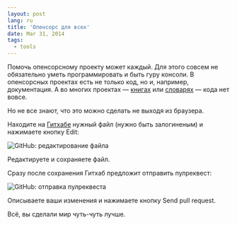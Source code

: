 ```yaml
---
layout: post
lang: ru
title: 'Опенсорс для всех'
date: Mar 31, 2014
tags:
  - tools
---
```


Помочь опенсорсному проекту может каждый. Для этого совсем не обязательно уметь программировать и быть гуру консоли. В опенсорсных проектах есть не только код, но и, например, документация. А во многих проектах — [книгах](https://github.com/shuvalov-anton/largescaleJS_ru) или [словарях](https://github.com/web-standards-ru/dictionary) — кода нет вовсе.

Но не все знают, что это можно сделать не выходя из браузера.

Находите на [Гитхабе](https://github.com/) нужный файл (нужно быть залогиненым) и нажимаете кнопку Edit:

![GitHub: редактирование файла](/images/github_edit.png)

Редактируете и сохраняете файл.

Сразу после сохранения Гитхаб предложит отправить пулреквест:

![GitHub: отправка пулреквеста](/images/github_pull_request.png)

Описываете ваши изменения и нажимаете кнопку Send pull request. 

Всё, вы сделали мир чуть-чуть лучше.
